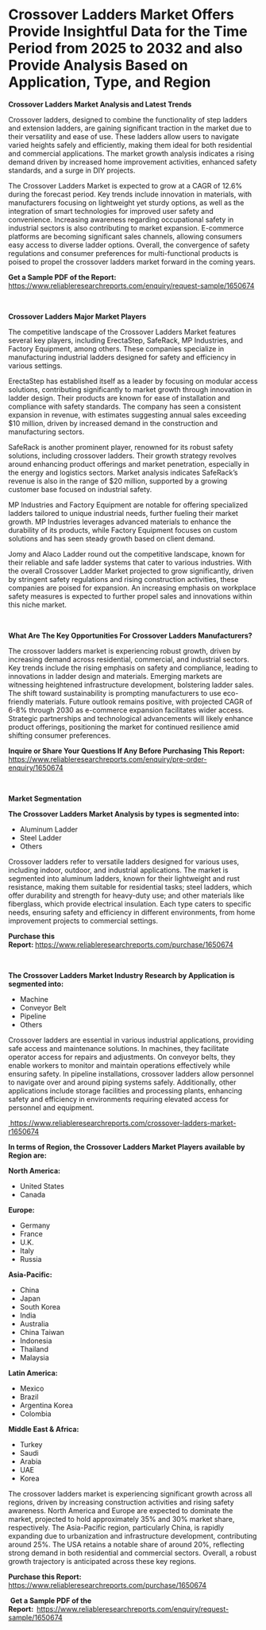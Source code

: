 <p><h1>Crossover Ladders Market Offers Provide Insightful Data for the Time Period from 2025 to 2032 and also Provide Analysis Based on Application, Type, and Region</h1></p><p><strong>Crossover Ladders Market Analysis and Latest Trends</strong></p>
<p><p>Crossover ladders, designed to combine the functionality of step ladders and extension ladders, are gaining significant traction in the market due to their versatility and ease of use. These ladders allow users to navigate varied heights safely and efficiently, making them ideal for both residential and commercial applications. The market growth analysis indicates a rising demand driven by increased home improvement activities, enhanced safety standards, and a surge in DIY projects. </p><p>The Crossover Ladders Market is expected to grow at a CAGR of 12.6% during the forecast period. Key trends include innovation in materials, with manufacturers focusing on lightweight yet sturdy options, as well as the integration of smart technologies for improved user safety and convenience. Increasing awareness regarding occupational safety in industrial sectors is also contributing to market expansion. E-commerce platforms are becoming significant sales channels, allowing consumers easy access to diverse ladder options. Overall, the convergence of safety regulations and consumer preferences for multi-functional products is poised to propel the crossover ladders market forward in the coming years.</p></p>
<p><strong>Get a Sample PDF of the Report:&nbsp;</strong> <a href="https://www.reliableresearchreports.com/enquiry/request-sample/1650674?utm_campaign=2255&utm_medium=2&utm_source=Github&utm_content=ia&utm_term=16042025&utm_id=crossover-ladders">https://www.reliableresearchreports.com/enquiry/request-sample/1650674</a></p>
<p>&nbsp;</p>
<p><strong>Crossover Ladders Major Market Players</strong></p>
<p><p>The competitive landscape of the Crossover Ladders Market features several key players, including ErectaStep, SafeRack, MP Industries, and Factory Equipment, among others. These companies specialize in manufacturing industrial ladders designed for safety and efficiency in various settings.</p><p>ErectaStep has established itself as a leader by focusing on modular access solutions, contributing significantly to market growth through innovation in ladder design. Their products are known for ease of installation and compliance with safety standards. The company has seen a consistent expansion in revenue, with estimates suggesting annual sales exceeding $10 million, driven by increased demand in the construction and manufacturing sectors.</p><p>SafeRack is another prominent player, renowned for its robust safety solutions, including crossover ladders. Their growth strategy revolves around enhancing product offerings and market penetration, especially in the energy and logistics sectors. Market analysis indicates SafeRack’s revenue is also in the range of $20 million, supported by a growing customer base focused on industrial safety.</p><p>MP Industries and Factory Equipment are notable for offering specialized ladders tailored to unique industrial needs, further fueling their market growth. MP Industries leverages advanced materials to enhance the durability of its products, while Factory Equipment focuses on custom solutions and has seen steady growth based on client demand.</p><p>Jomy and Alaco Ladder round out the competitive landscape, known for their reliable and safe ladder systems that cater to various industries. With the overall Crossover Ladder Market projected to grow significantly, driven by stringent safety regulations and rising construction activities, these companies are poised for expansion. An increasing emphasis on workplace safety measures is expected to further propel sales and innovations within this niche market.</p></p>
<p>&nbsp;</p>
<p><strong>What Are The Key Opportunities For Crossover Ladders Manufacturers?</strong></p>
<p><p>The crossover ladders market is experiencing robust growth, driven by increasing demand across residential, commercial, and industrial sectors. Key trends include the rising emphasis on safety and compliance, leading to innovations in ladder design and materials. Emerging markets are witnessing heightened infrastructure development, bolstering ladder sales. The shift toward sustainability is prompting manufacturers to use eco-friendly materials. Future outlook remains positive, with projected CAGR of 6-8% through 2030 as e-commerce expansion facilitates wider access. Strategic partnerships and technological advancements will likely enhance product offerings, positioning the market for continued resilience amid shifting consumer preferences.</p></p>
<p><strong>Inquire or Share Your Questions If Any Before Purchasing This Report:</strong> <a href="https://www.reliableresearchreports.com/enquiry/pre-order-enquiry/1650674?utm_campaign=2255&utm_medium=2&utm_source=Github&utm_content=ia&utm_term=16042025&utm_id=crossover-ladders">https://www.reliableresearchreports.com/enquiry/pre-order-enquiry/1650674</a></p>
<p>&nbsp;</p>
<p><strong>Market Segmentation</strong></p>
<p><strong>The Crossover Ladders Market Analysis by types is segmented into:</strong></p>
<p><ul><li>Aluminum Ladder</li><li>Steel Ladder</li><li>Others</li></ul></p>
<p><p>Crossover ladders refer to versatile ladders designed for various uses, including indoor, outdoor, and industrial applications. The market is segmented into aluminum ladders, known for their lightweight and rust resistance, making them suitable for residential tasks; steel ladders, which offer durability and strength for heavy-duty use; and other materials like fiberglass, which provide electrical insulation. Each type caters to specific needs, ensuring safety and efficiency in different environments, from home improvement projects to commercial settings.</p></p>
<p><strong>Purchase this Report:&nbsp;</strong><a href="https://www.reliableresearchreports.com/purchase/1650674?utm_campaign=2255&utm_medium=2&utm_source=Github&utm_content=ia&utm_term=16042025&utm_id=crossover-ladders">https://www.reliableresearchreports.com/purchase/1650674</a></p>
<p>&nbsp;</p>
<p><strong>The Crossover Ladders Market Industry Research by Application is segmented into:</strong></p>
<p><ul><li>Machine</li><li>Conveyor Belt</li><li>Pipeline</li><li>Others</li></ul></p>
<p><p>Crossover ladders are essential in various industrial applications, providing safe access and maintenance solutions. In machines, they facilitate operator access for repairs and adjustments. On conveyor belts, they enable workers to monitor and maintain operations effectively while ensuring safety. In pipeline installations, crossover ladders allow personnel to navigate over and around piping systems safely. Additionally, other applications include storage facilities and processing plants, enhancing safety and efficiency in environments requiring elevated access for personnel and equipment.</p></p>
<p><a href="https://www.reliableresearchreports.com/crossover-ladders-market-r1650674?utm_campaign=2255&utm_medium=2&utm_source=Github&utm_content=ia&utm_term=16042025&utm_id=crossover-ladders">&nbsp;https://www.reliableresearchreports.com/crossover-ladders-market-r1650674</a></p>
<p><strong>In terms of Region, the Crossover Ladders Market Players available by Region are:</strong></p>
<p>
    <p> <strong> North America: </strong>
        <ul>
            <li>United States</li>
            <li>Canada</li>
        </ul>
        </p> 
    <p> <strong> Europe: </strong>
        <ul>
            <li>Germany</li>
            <li>France</li>
            <li>U.K.</li>
            <li>Italy</li>
            <li>Russia</li>
        </ul>
        </p> 
    <p> <strong> Asia-Pacific: </strong>
        <ul>
            <li>China</li>
            <li>Japan</li>
            <li>South Korea</li>
            <li>India</li>
            <li>Australia</li>
            <li>China Taiwan</li>
            <li>Indonesia</li>
            <li>Thailand</li>
            <li>Malaysia</li>
        </ul>
        </p> 
    <p> <strong> Latin America: </strong>
        <ul>
            <li>Mexico</li>
            <li>Brazil</li>
            <li>Argentina Korea</li>
            <li>Colombia</li>
        </ul>
        </p> 
    <p> <strong> Middle East & Africa: </strong>
        <ul>
            <li>Turkey</li>
            <li>Saudi</li>
            <li>Arabia</li>
            <li>UAE</li>
            <li>Korea</li>
        </ul>
    </p>
    </p>
<p><p>The crossover ladders market is experiencing significant growth across all regions, driven by increasing construction activities and rising safety awareness. North America and Europe are expected to dominate the market, projected to hold approximately 35% and 30% market share, respectively. The Asia-Pacific region, particularly China, is rapidly expanding due to urbanization and infrastructure development, contributing around 25%. The USA retains a notable share of around 20%, reflecting strong demand in both residential and commercial sectors. Overall, a robust growth trajectory is anticipated across these key regions.</p></p>
<p><strong>Purchase this Report: </strong><a href="https://www.reliableresearchreports.com/purchase/1650674?utm_campaign=2255&utm_medium=2&utm_source=Github&utm_content=ia&utm_term=16042025&utm_id=crossover-ladders">https://www.reliableresearchreports.com/purchase/1650674</a></p>
<p>&nbsp;<strong>Get a Sample PDF of the Report:&nbsp;&nbsp;</strong><a href="https://www.reliableresearchreports.com/enquiry/request-sample/1650674?utm_campaign=2255&utm_medium=2&utm_source=Github&utm_content=ia&utm_term=16042025&utm_id=crossover-ladders">https://www.reliableresearchreports.com/enquiry/request-sample/1650674</a></p>
<p><strong></strong></p>
<p><p></p><p></p><p></p></p>